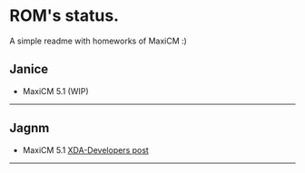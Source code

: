# ROM's status.
A simple readme with homeworks of MaxiCM :)

Janice
---------------------------------------------
* MaxiCM 5.1 (WIP)

---------------------------------------------

Jagnm
---------------------------------------------
* MaxiCM 5.1 
[XDA-Developers post](http://forum.xda-developers.com/lg-g3/orig-development/rom-maxicm-5-1-official-6-11-2015-t3242549)

---------------------------------------------

